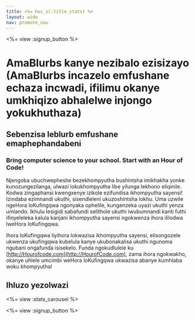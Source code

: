 ```yaml
---
title: <%= hoc_s(:title_stats) %>
layout: wide
nav: promote_nav
---
```



<a id="blurb"></a>

<%= view :signup_button %>

# AmaBlurbs kanye nezibalo ezisizayo (AmaBlurbs incazelo emfushane echaza incwadi, ifilimu okanye umkhiqizo abhalelwe injongo yokukhuthaza)

## Sebenzisa leblurb emfushane emaphephandabeni

### Bring computer science to your school. Start with an Hour of Code!

Njengoba ubuchwepheshe bezekhompyutha bushintsha imikhakha yonke kunozungezilanga, ulwazi lokukhompyutha libe yilunga lekhono eliqinile. Kodwa zingaphansi kwengxenye izikole ezifundisa ikhompyutha sayensi! Izindaba ezimnandi ukuthi, sisendleleni ukuzoshintsha lokhu. Uma uzwile ngeHora loKufingqwa ngonyaka ophelile, kungenzeka uyazi ukuthi yenza umlando. Ikhulu lesigidi sabafundi selithole ukuthi iwubumnandi kanti futhi ifinyeleleka kalula kanjani ikhompyutha sayensi ngokwenza ihora ililodwa lweHora loKufingqwa.

Ihora loKufingqwa liyihora lokwazisa ikhompyutha sayensi, elisongozele ukwenza ukufingqwa kubelula kanye ukubonakalisa ukuthi ngunoma ngubani ongafunda isisekelo. Funda ngokudlulele ku [http://Hourofcode.com](http://HourofCode.com), zama ihora ngokwakho, okanye uhlele umcimbi weHora loKufingqwa ukwazisa abanye kumhlaba woku khompyutha!

<a id="infographics"></a>

## Ihluzo yezolwazi

<%= view :stats_carousel %>

<%= view :signup_button %>